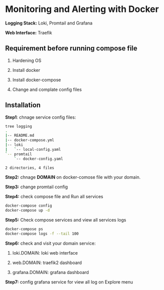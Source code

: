 # Monitoring and Alerting with Docker

**Logging Stack:** Loki, Promtail and Grafana

**Web Interface:** Traefik 

## Requirement before running compose file
1. Hardening OS

2. Install docker 

3. Install docker-compose

4. Change and complate config files


## Installation

**Step1**: chnage service config files:
```bash
tree logging
.
|-- README.md
|-- docker-compose.yml
|-- loki
|   `-- local-config.yaml
`-- promtail
    `-- docker-config.yaml

2 directories, 4 files
```

**Step2:** chnage **DOMAIN** on docker-comose file with your domain.

**Step3:** change promtail config

**Step4:** check compose file and Run all services

```bash
docker-compose config
docker-compose up -d
```

**Step5:** Check compose services and view all services logs
```bash
docker-compose ps
docker-compose logs -f --tail 100
```

**Step6:** check and visit your domain service:

1. loki.DOMAIN: loki web interface

2. web.DOMAIN: traefik2 dashboard

3. grafana.DOMAIN: grafana dashboard

**Step7:** config grafana service for view all log on Explore menu

